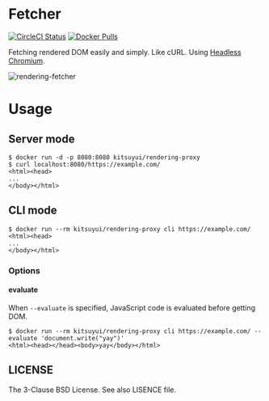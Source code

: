 # Fetcher

[![CircleCI Status](https://circleci.com/gh/kitsuyui/rendering-proxy.svg?style=shield&circle-token=:circle-token)](https://circleci.com/gh/kitsuyui/rendering-proxy)
[![Docker Pulls](https://img.shields.io/docker/pulls/kitsuyui/rendering-proxy.svg)](https://hub.docker.com/r/kitsuyui/rendering-proxy/)


Fetching rendered DOM easily and simply. Like cURL.
Using [Headless Chromium](https://chromium.googlesource.com/chromium/src/+/lkgr/headless/README.md).

![rendering-fetcher](https://user-images.githubusercontent.com/2596972/42773640-d7a7aaf4-8968-11e8-8c75-5ff4aeb23310.png)

# Usage

## Server mode

```console
$ docker run -d -p 8080:8080 kitsuyui/rendering-proxy
$ curl localhost:8080/https://example.com/
<html><head>
...
</body></html>
```

## CLI mode

```console
$ docker run --rm kitsuyui/rendering-proxy cli https://example.com/
<html><head>
...
</body></html>
```

### Options

#### evaluate

When `--evaluate` is specified, JavaScript code is evaluated before getting DOM.

```console
$ docker run --rm kitsuyui/rendering-proxy cli https://example.com/ --evaluate 'document.write("yay")'
<html><head></head><body>yay</body></html>
```
## LICENSE

The 3-Clause BSD License. See also LISENCE file.
